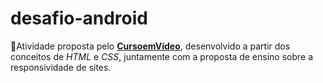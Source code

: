 # desafio-android

🤖Atividade proposta pelo [**CursoemVídeo**](https://www.cursoemvideo.com/sobre/), desenvolvido a partir dos conceitos de _HTML_ e _CSS_, juntamente com a proposta de ensino sobre a responsividade de sites.

